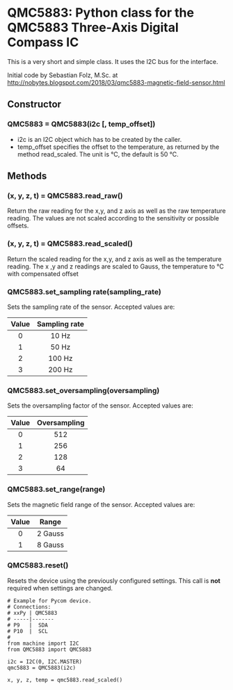 # QMC5883: Python class for the QMC5883 Three-Axis Digital Compass IC

This is a very short and simple class. It uses the I2C bus for the interface.

Initial code by Sebastian Folz, M.Sc. at
http://nobytes.blogspot.com/2018/03/qmc5883-magnetic-field-sensor.html

## Constructor

### QMC5883 = QMC5883(i2c [, temp_offset])

- i2c is an I2C object which has to be created by the caller.
- temp_offset specifies the offset to the temperature, as returned by the method
read_scaled. The unit is °C, the default is 50 °C.

## Methods

### (x, y, z, t) = QMC5883.read_raw()
Return the raw reading for the x,y, and z axis as well as the raw temperature
reading. The values are not scaled according to the sensitivity or possible offsets.

### (x, y, z, t) = QMC5883.read_scaled()
Return the scaled reading for the x,y, and z axis as well as the temperature
reading. The x ,y and z readings are scaled to Gauss, the temperature to °C with compensated offset

### QMC5883.set_sampling rate(sampling_rate)
Sets the sampling rate of the sensor. Accepted values are:

|Value|Sampling rate|
|:-:|:-:|
|0|10 Hz|
|1|50 Hz|
|2|100 Hz|
|3|200 Hz|

### QMC5883.set_oversampling(oversampling)
Sets the oversampling factor of the sensor. Accepted values are:

|Value|Oversampling|
|:-:|:-:|
|0|512|
|1|256|
|2|128|
|3|64|

### QMC5883.set_range(range)
Sets the magnetic field range of the sensor. Accepted values are:

|Value|Range|
|:-:|:-:|
|0|2 Gauss|
|1|8 Gauss|

### QMC5883.reset()

Resets the device using the previously configured settings. This call is **not**
required when settings are changed.

```
# Example for Pycom device.
# Connections:
# xxPy | QMC5883
# -----|-------
# P9   |  SDA
# P10  |  SCL
#
from machine import I2C
from QMC5883 import QMC5883

i2c = I2C(0, I2C.MASTER)
qmc5883 = QMC5883(i2c)

x, y, z, temp = qmc5883.read_scaled()
```
